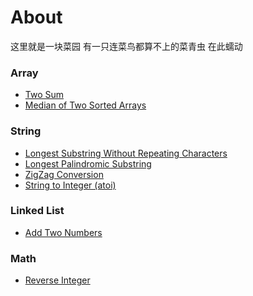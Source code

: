 # About
这里就是一块菜园 有一只连菜鸟都算不上的菜青虫 在此蠕动

### Array

* [Two Sum](https://github.com/frischkaese/LeetCode-Java/blob/master/code/Two%20Sum)
* [Median of Two Sorted Arrays](https://github.com/frischkaese/LeetCode-Java/blob/master/code/Median%20of%20Two%20Sorted%20Arrays)

### String

* [Longest Substring Without Repeating Characters](https://github.com/frischkaese/LeetCode-Java/blob/master/code/Longest%20Substring%20Without%20Repeating%20Characters)
* [Longest Palindromic Substring](https://github.com/frischkaese/LeetCode-Java/blob/master/code/Longest%20Palindromic%20Substring)
* [ZigZag Conversion](https://github.com/frischkaese/LeetCode-Java/blob/master/code/ZigZag%20Conversion)
* [String to Integer (atoi)](https://github.com/frischkaese/LeetCode-Java/blob/master/code/String%20to%20Integer%20(atoi))

### Linked List

* [Add Two Numbers](https://github.com/frischkaese/LeetCode-Java/blob/master/code/Add%20Two%20Numbers)

### Math

* [Reverse Integer](https://github.com/frischkaese/LeetCode-Java/blob/master/code/Reverse%20Integer)
